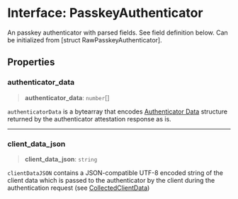 # Interface: PasskeyAuthenticator

An passkey authenticator with parsed fields. See field definition below. Can be initialized from
[struct RawPasskeyAuthenticator].

## Properties

### authenticator\_data

> **authenticator\_data**: `number`[]

`authenticatorData` is a bytearray that encodes
[Authenticator Data](https://www.w3.org/TR/webauthn-2/#sctn-authenticator-data) structure returned
by the authenticator attestation response as is.

***

### client\_data\_json

> **client\_data\_json**: `string`

`clientDataJSON` contains a JSON-compatible UTF-8 encoded string of the client data which is passed
to the authenticator by the client during the authentication request (see
[CollectedClientData](https://www.w3.org/TR/webauthn-2/#dictdef-collectedclientdata))
